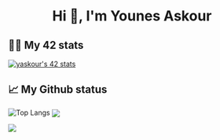 <h1 align="center">Hi 👋, I'm Younes Askour</h1>

## 👨‍💻 My 42 stats

[![yaskour's 42 stats](https://badge42.herokuapp.com/api/stats/yaskour?darkmode=true&cursus=42cursus)](https://github.com/JaeSeoKim/badge42)

## 📈 My Github status
![Top Langs](https://github-readme-stats.vercel.app/api/top-langs/?username=Y-askour&layout=compact&theme=radical)
<a href="https://github.com/Y-askour?tab=repositories">
  <img align="center" src="https://github-readme-stats.vercel.app/api/top-langs/?username=Y-askour&theme=dark"/>
</a>

<a href="https://github.com/Y-askour?tab=repositories">
 <img align="center" src="https://github-readme-stats.vercel.app/api?username=Y-askour&line_height=40&show_icons=true&theme=dark">
</a>

